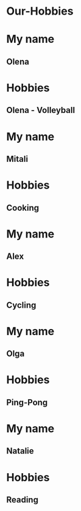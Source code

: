 # Our-Hobbies

# My name
## Olena
# Hobbies
## Olena - Volleyball
# My name
## Mitali
# Hobbies
## Cooking
# My name
## Alex
# Hobbies
## Cycling
# My name
## Olga
# Hobbies
## Ping-Pong
# My name
## Natalie
# Hobbies
## Reading
